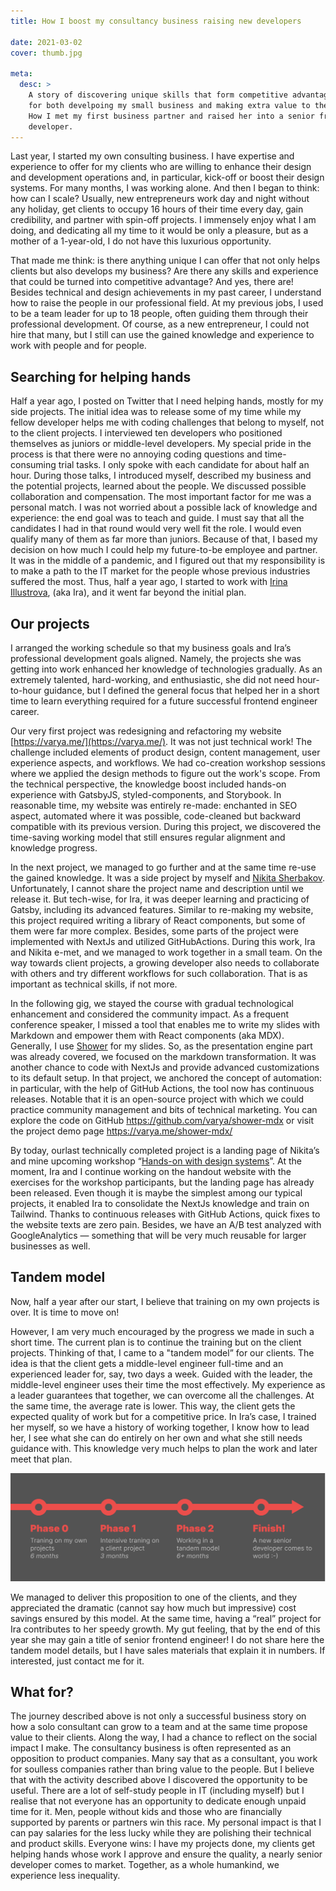```yaml
---
title: How I boost my consultancy business raising new developers

date: 2021-03-02
cover: thumb.jpg

meta:
  desc: >
    A story of discovering unique skills that form competitive advantage
    for both develpoing my small business and making extra value to the clients.
    How I met my first business partner and raised her into a senior frontend
    developer.
---
```


<div data-excerpt>

Last year, I started my own consulting business. I have expertise and experience to offer for my clients who are willing to enhance their design and development operations and, in particular, kick-off or boost their design systems. For many months, I was working alone. And then I began to think: how can I scale? Usually, new entrepreneurs work day and night without any holiday, get clients to occupy 16 hours of their time every day, gain credibility, and partner with spin-off projects. I immensely enjoy what I am doing, and dedicating all my time to it would be only a pleasure, but as a mother of a 1-year-old, I do not have this luxurious opportunity.

</div>

That made me think: is there anything unique I can offer that not only helps clients but also develops my business? Are there any skills and experience that could be turned into competitive advantage? And yes, there are! Besides technical and design achievements in my past career, I understand how to raise the people in our professional field. At my previous jobs, I used to be a team leader for up to 18 people, often guiding them through their professional development. Of course, as a new entrepreneur, I could not hire that many, but I still can use the gained knowledge and experience to work with people and for people.

## Searching for helping hands

Half a year ago, I posted on Twitter that I need helping hands, mostly for my side projects. The initial idea was to release some of my time while my fellow developer helps me with coding challenges that belong to myself, not to the client projects. I interviewed ten developers who positioned themselves as juniors or middle-level developers. My special pride in the process is that there were no annoying coding questions and time-consuming trial tasks. I only spoke with each candidate for about half an hour. During those talks, I introduced myself, described my business and the potential projects, learned about the people. We discussed possible collaboration and compensation. The most important factor for me was a personal match. I was not worried about a possible lack of knowledge and experience: the end goal was to teach and guide. I must say that all the candidates I had in that round would very well fit the role. I would even qualify many of them as far more than juniors. Because of that, I based my decision on how much I could help my future-to-be employee and partner. It was in the middle of a pandemic, and I figured out that my responsibility is to make a path to the IT market for the people whose previous industries suffered the most. Thus, half a year ago, I started to work with [Irina Illustrova](https://www.linkedin.com/in/illustrova/), (aka Ira), and it went far beyond the initial plan.

## Our projects

I arranged the working schedule so that my business goals and Ira’s professional development goals aligned. Namely, the projects she was getting into work enhanced her knowledge of technologies gradually. As an extremely talented, hard-working, and enthusiastic, she did not need hour-to-hour guidance, but I defined the general focus that helped her in a short time to learn everything required for a future successful frontend engineer career.

Our very first project was redesigning and refactoring my website [https://varya.me/](https://varya.me/). It was not just technical work! The challenge included elements of product design, content management, user experience aspects, and workflows. We had co-creation workshop sessions where we applied the design methods to figure out the work's scope. From the technical perspective, the knowledge boost included hands-on experience with GatsbyJS, styled-components, and Storybook. In reasonable time, my website was entirely re-made: enchanted in SEO aspect, automated where it was possible, code-cleaned but backward compatible with its previous version. During this project, we discovered the time-saving working model that still ensures regular alignment and knowledge progress.

In the next project, we managed to go further and at the same time re-use the gained knowledge. It was a side project by myself and [Nikita Sherbakov](https://linkedin.com/in/nikita-sherbakov). Unfortunately, I cannot share the project name and description until we release it. But tech-wise, for Ira, it was deeper learning and practicing of Gatsby, including its advanced features. Similar to re-making my website, this project required writing a library of React components, but some of them were far more complex. Besides, some parts of the project were implemented with NextJs and utilized GitHubActions. During this work, Ira and Nikita e-met, and we managed to work together in a small team. On the way towards client projects, a growing developer also needs to collaborate with others and try different workflows for such collaboration. That is as important as technical skills, if not more.

In the following gig, we stayed the course with gradual technological enhancement and considered the community impact. As a frequent conference speaker, I missed a tool that enables me to write my slides with Markdown and empower them with React components (aka MDX). Generally, I use [Shower](https://shwr.me/) for my slides. So, as the presentation engine part was already covered, we focused on the markdown transformation. It was another chance to code with NextJs and provide advanced customizations to its default setup. In that project, we anchored the concept of automation: in particular, with the help of GitHub Actions, the tool now has continuous releases. Notable that it is an open-source project with which we could practice community management and bits of technical marketing. You can explore the code on GitHub https://github.com/varya/shower-mdx or visit the project demo page https://varya.me/shower-mdx/

By today, ourlast technically completed project is a landing page of Nikita’s and mine upcoming workshop “[Hands-on with design systems](http://hands-on-workshop.varya.me/)”. At the moment, Ira and I continue working on the handout website with the exercises for the workshop participants, but the landing page has already been released. Even though it is maybe the simplest among our typical projects, it enabled Ira to consolidate the NextJs knowledge and train on Tailwind. Thanks to continuous releases with GitHub Actions, quick fixes to the website texts are zero pain. Besides, we have an A/B test analyzed with GoogleAnalytics — something that will be very much reusable for larger businesses as well.

## Tandem model

Now, half a year after our start, I believe that training on my own projects is over. It is time to move on!

However, I am very much encouraged by the progress we made in such a short time. The current plan is to continue the training but on the client projects. Thinking of that, I came to a "tandem model” for our clients. The idea is that the client gets a middle-level engineer full-time and an experienced leader for, say, two days a week. Guided with the leader, the middle-level engineer uses their time the most effectively. My experience as a leader guarantees that together, we can overcome all the challenges. At the same time, the average rate is lower. This way, the client gets the expected quality of work but for a competitive price. In Ira’s case, I trained her myself, so we have a history of working together, I know how to lead her, I see what she can do entirely on her own and what she still needs guidance with. This knowledge very much helps to plan the work and later meet that plan.

![](./timeline.png)

We managed to deliver this proposition to one of the clients, and they appreciated the dramatic (cannot say how much but impressive) cost savings ensured by this model. At the same time, having a “real” project for Ira contributes to her speedy growth. My gut feeling, that by the end of this year she may gain a title of senior frontend engineer!
I do not share here the tandem model details, but I have sales materials that explain it in numbers. If interested, just contact me for it.

## What for?

The journey described above is not only a successful business story on how a solo consultant can grow to a team and at the same time propose value to their clients. Along the way, I had a chance to reflect on the social impact I make. The consultancy business is often represented as an opposition to product companies. Many say that as a consultant, you work for soulless companies rather than bring value to the people. But I believe that with the activity described above I discovered the opportunity to be useful. There are a lot of self-study people in IT (including myself) but I realise that not everyone has an opportunity to dedicate enough unpaid time for it. Men, people without kids and those who are financially supported by parents or partners win this race. My personal impact is that I can pay salaries for the less lucky while they are polishing their technical and product skills. Everyone wins: I have my projects done, my clients get helping hands whose work I approve and ensure the quality, a nearly senior developer comes to market. Together, as a whole humankind, we experience less inequality.
